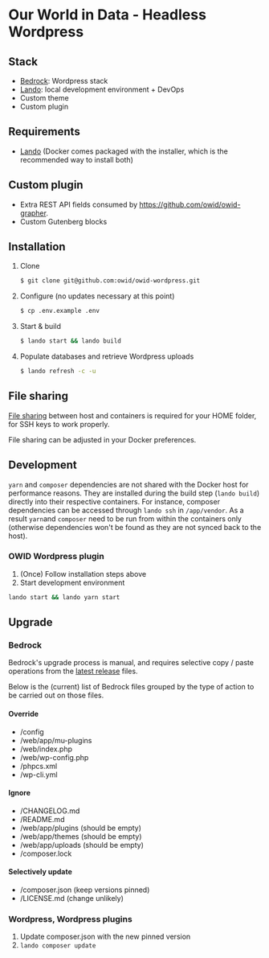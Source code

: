 # Our World in Data - Headless Wordpress

## Stack

- [Bedrock](https://roots.io/bedrock/): Wordpress stack
- [Lando](https://lando.dev/): local development environment + DevOps
- Custom theme
- Custom plugin

## Requirements

- [Lando](https://lando.dev/) (Docker comes packaged with the installer, which is the recommended way to install both)

## Custom plugin

- Extra REST API fields consumed by https://github.com/owid/owid-grapher.
- Custom Gutenberg blocks

## Installation

1. Clone

   ```sh
   $ git clone git@github.com:owid/owid-wordpress.git
   ```

2. Configure (no updates necessary at this point)

   ```sh
   $ cp .env.example .env
   ```

3. Start & build

   ```sh
   $ lando start && lando build
   ```

4. Populate databases and retrieve Wordpress uploads

   ```sh
   $ lando refresh -c -u
   ```

## File sharing

[File sharing](https://docs.docker.com/docker-for-mac/#file-sharing) between host and containers is required for your HOME folder, for SSH keys to work properly.

File sharing can be adjusted in your Docker preferences.

## Development

`yarn` and `composer` dependencies are not shared with the Docker host for performance reasons. They are installed during the build step (`lando build`) directly into their respective containers. For instance, composer dependencies can be accessed through `lando ssh` in `/app/vendor`.
As a result `yarn`and `composer` need to be run from within the containers only (otherwise dependencies won't be found as they are not synced back to the host).

### OWID Wordpress plugin

1. (Once) Follow installation steps above
2. Start development environment

```sh
lando start && lando yarn start
```

## Upgrade

### Bedrock

Bedrock's upgrade process is manual, and requires selective copy / paste operations from the [latest release](https://github.com/roots/bedrock/releases) files.

Below is the (current) list of Bedrock files grouped by the type of action to be carried out on those files.

#### Override

- /config
- /web/app/mu-plugins
- /web/index.php
- /web/wp-config.php
- /phpcs.xml
- /wp-cli.yml

#### Ignore

- /CHANGELOG.md
- /README.md
- /web/app/plugins (should be empty)
- /web/app/themes (should be empty)
- /web/app/uploads (should be empty)
- /composer.lock

#### Selectively update

- /composer.json (keep versions pinned)
- /LICENSE.md (change unlikely)

### Wordpress, Wordpress plugins

1. Update composer.json with the new pinned version
2. `lando composer update`
